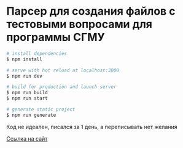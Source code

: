 # Парсер для создания файлов с тестовыми вопросами для программы СГМУ

```bash
# install dependencies
$ npm install

# serve with hot reload at localhost:3000
$ npm run dev

# build for production and launch server
$ npm run build
$ npm run start

# generate static project
$ npm run generate
```

Код не идеален, писался за 1 день, а переписывать нет желания

[Ссылка на сайт](https://sgmy-parser.surge.sh/) 
